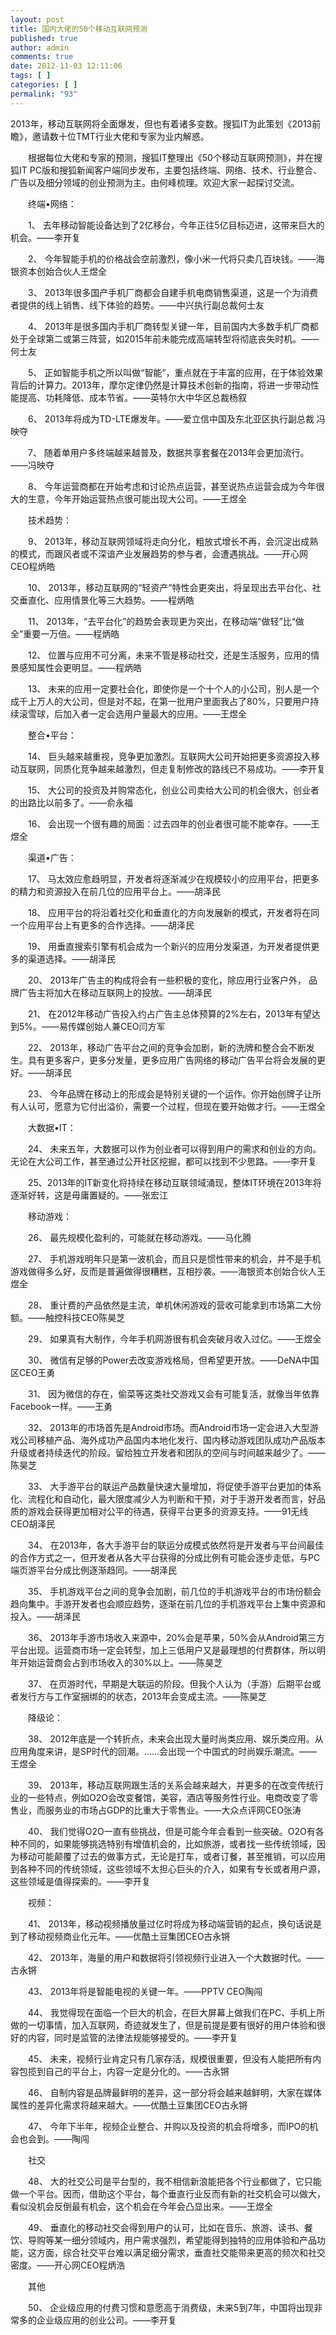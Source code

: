 ```yaml
---
layout: post
title: 国内大佬的50个移动互联网预测
published: true
author: admin
comments: true
date: 2012-11-03 12:11:06
tags: [ ]
categories: [ ]
permalink: "93"
---
```

2013年，移动互联网将全面爆发，但也有着诸多变数。搜狐IT为此策划《2013前瞻》，邀请数十位TMT行业大佬和专家为业内解惑。 


  　　根据每位大佬和专家的预测，搜狐IT整理出《50个移动互联网预测》，并在搜狐IT PC版和搜狐新闻客户端同步发布，主要包括终端、网络、技术、行业整合、广告以及细分领域的创业预测为主。由何峰梳理。欢迎大家一起探讨交流。



  　　终端&bull;网络：



  　　1、 去年移动智能设备达到了2亿移台，今年正往5亿目标迈进，这带来巨大的机会。&mdash;&mdash;李开复



  　　2、 今年智能手机的价格战会空前激烈，像小米一代将只卖几百块钱。&mdash;&mdash;海银资本创始合伙人王煜全



  　　3、 2013年很多国产手机厂商都会自建手机电商销售渠道，这是一个为消费者提供的线上销售、线下体验的趋势。&mdash;&mdash;中兴执行副总裁何士友



  　　4、 2013年是很多国内手机厂商转型关键一年，目前国内大多数手机厂商都处于全球第二或第三阵营，如2015年前未能完成高端转型将彻底丧失时机。&mdash;&mdash;何士友



  　　5、 正如智能手机之所以叫做&ldquo;智能&rdquo;，重点就在于丰富的应用，在于体验效果背后的计算力。2013年，摩尔定律仍然是计算技术创新的指南，将进一步带动性能提高、功耗降低、成本节省。&mdash;&mdash;英特尔大中华区总裁杨叙



  　　6、 2013年将成为TD-LTE爆发年。&mdash;&mdash;爱立信中国及东北亚区执行副总裁 冯映夺



  　　7、 随着单用户多终端越来越普及，数据共享套餐在2013年会更加流行。&mdash;&mdash;冯映夺



  　　8、 今年运营商都在开始考虑和讨论热点运营，甚至说热点运营会成为今年很大的生意，今年开始运营热点很可能出现大公司。&mdash;&mdash;王煜全



  　　技术趋势：



  　　9、 2013年，移动互联网领域将走向分化，粗放式增长不再，会沉淀出成熟的模式，而跟风者或不深谙产业发展趋势的参与者，会遭遇挑战。&mdash;&mdash;开心网CEO程炳皓



  　　10、 2013年，移动互联网的&ldquo;轻资产&rdquo;特性会更突出，将呈现出去平台化、社交垂直化、应用情景化等三大趋势。&mdash;&mdash;程炳皓



  　　11、 2013年，&ldquo;去平台化&rdquo;的趋势会表现更为突出，在移动端&ldquo;做轻&rdquo;比&ldquo;做全&rdquo;重要一万倍。&mdash;&mdash;程炳皓



  　　12、 位置与应用不可分离，未来不管是移动社交，还是生活服务，应用的情景感知属性会更明显。&mdash;&mdash;程炳皓



  　　13、 未来的应用一定要社会化，即使你是一个十个人的小公司，别人是一个成千上万人的大公司，但是对不起，在第一批用户里面我占了80%，只要用户持续滚雪球，后加入者一定会选用户量最大的应用。&mdash;&mdash;王煜全



  　　整合&bull;平台：



  　　14、 巨头越来越重视，竞争更加激烈。互联网大公司开始把更多资源投入移动互联网，同质化竞争越来越激烈，但走复制修改的路线已不易成功。&mdash;&mdash;李开复



  　　15、 大公司的投资及并购常态化，创业公司卖给大公司的机会很大，创业者的出路比以前多了。&mdash;&mdash;俞永福



  　　16、 会出现一个很有趣的局面：过去四年的创业者很可能不能幸存。&mdash;&mdash;王煜全



  　　渠道&bull;广告：



  　　17、 马太效应愈趋明显，开发者将逐渐减少在规模较小的应用平台，把更多的精力和资源投入在前几位的应用平台上。&mdash;&mdash;胡泽民



  　　18、 应用平台的将沿着社交化和垂直化的方向发展新的模式，开发者将在同一个应用平台上有更多的合作选择。&mdash;&mdash;胡泽民



  　　19、 用垂直搜索引擎有机会成为一个新兴的应用分发渠道，为开发者提供更多的渠道选择。&mdash;&mdash;胡泽民



  　　20、 2013年广告主的构成将会有一些积极的变化，除应用行业客户外， 品牌广告主将加大在移动互联网上的投放。&mdash;&mdash;胡泽民



  　　21、 在2012年移动广告投入约占广告主总体预算的2%左右，2013年有望达到5%。&mdash;&mdash;易传媒创始人兼CEO闫方军



  　　22、 2013年，移动广告平台之间的竞争会加剧，新的洗牌和整合会不断发生。具有更多客户，更多分发量，更多应用广告网络的移动广告平台将会发展的更好。&mdash;&mdash;胡泽民



  　　23、 今年品牌在移动上的形成会是特别关键的一个运作。你开始创牌子让所有人认可，愿意为它付出溢价，需要一个过程，但现在要开始做才行。&mdash;&mdash;王煜全



  　　大数据&bull;IT：



  　　24、 未来五年，大数据可以作为创业者可以得到用户的需求和创业的方向。无论在大公司工作，甚至通过公开社区挖掘，都可以找到不少思路。&mdash;&mdash;李开复



  　　25、2013年的IT新变化将持续在移动互联领域涌现，整体IT环境在2013年将逐渐好转，这是毋庸置疑的。&mdash;&mdash;张宏江



  　　移动游戏：



  　　26、 最先规模化盈利的，可能就在移动游戏。&mdash;&mdash;马化腾



  　　27、 手机游戏明年只是第一波机会，而且只是惯性带来的机会，并不是手机游戏做得多么好，反而是普遍做得很糟糕，互相抄袭。&mdash;&mdash;海银资本创始合伙人王煜全



  　　28、 重计费的产品依然是主流，单机休闲游戏的营收可能拿到市场第二大份额。&mdash;&mdash;触控科技CEO陈昊芝



  　　29、 如果真有大制作，今年手机网游很有机会突破月收入过亿。&mdash;&mdash;王煜全



  　　30、 微信有足够的Power去改变游戏格局，但希望更开放。&mdash;&mdash;DeNA中国区CEO王勇



  　　31、 因为微信的存在，偷菜等这类社交游戏又会有可能复活，就像当年依靠Facebook一样。&mdash;&mdash;王勇



  　　32、 2013年的市场首先是Android市场。而Android市场一定会进入大型游戏公司移植产品、海外成功产品国内本地化发行、国内移动游戏团队成功产品版本升级或者持续迭代的阶段。留给独立开发者和团队的空间与时间越来越少了。&mdash;&mdash;陈昊芝



  　　33、 大手游平台的联运产品数量快速大量增加，将促使手游平台更加的体系化、流程化和自动化，最大限度减少人为判断和干预，对于手游开发者而言，好品质的游戏会获得更加相对公平的待遇，获得平台更多的资源支持。&mdash;&mdash;91无线CEO胡泽民



  　　34、 在2013年，各大手游平台的联运分成模式依然将是开发者与平台间最佳的合作方式之一，但开发者从各大平台获得的分成比例有可能会逐步走低，与PC端页游平台分成比例逐渐趋同。&mdash;&mdash;胡泽民



  　　35、 手机游戏平台之间的竞争会加剧，前几位的手机游戏平台的市场份额会趋向集中。手游开发者也会顺应趋势，逐渐在前几位的手机游戏平台上集中资源和投入。&mdash;&mdash;胡泽民



  　　36、 2013年手游市场收入来源中，20%会是苹果，50%会从Android第三方平台出现。运营商市场一定会转型，加上三低用户又是最理想的付费群体，所以明年开始运营商会占到市场收入的30%以上。&mdash;&mdash;陈昊芝



  　　37、 在页游时代，早期是大联运的阶段。但我个人认为（手游）后期平台或者发行方与工作室捆绑的的状态，2013年会变成主流。&mdash;&mdash;陈昊芝



  　　降级论：



  　　38、 2012年底是一个转折点，未来会出现大量时尚类应用、娱乐类应用。从应用角度来讲，是SP时代的回潮。&hellip;&hellip;会出现一个中国式的时尚娱乐潮流。&mdash;&mdash;王煜全



  　　39、 2013年，移动互联网跟生活的关系会越来越大，并更多的在改变传统行业的一些特点，例如O2O会改变餐馆，美容，酒店等服务性行业。电商改变了零售业，而服务业的市场占GDP的比重大于零售业。&mdash;&mdash;大众点评网CEO张涛



  　　40、 我们觉得O2O一直有些挑战，但是可能今年会看到一些突破。O2O有各种不同的，如果能够挑选特别有增值机会的，比如旅游，或者找一些传统领域，因为移动可能颠覆了过去的做事方式，无论是打车，或者订餐，甚至推销，可以应用到各种不同的传统领域，这些领域不太担心巨头的介入，如果有专长或者用户源，这些领域是值得探索的。&mdash;&mdash;李开复



  　　视频：



  　　41、 2013年，移动视频播放量过亿时将成为移动端营销的起点，换句话说是到了移动视频商业化元年。&mdash;&mdash;优酷土豆集团CEO古永锵



  　　42、 2013年，海量的用户和数据将引领视频行业进入一个大数据时代。&mdash;&mdash;古永锵



  　　43、 2013年将是智能电视的关键一年。&mdash;&mdash;PPTV CEO陶闯



  　　44、 我觉得现在面临一个巨大的机会，在巨大屏幕上做我们在PC、手机上所做的一切事情，加入互联网，奇迹就发生了，但是前提是要有很好的用户体验和很好的内容，同时是监管的法律法规能够接受的。&mdash;&mdash;李开复



  　　45、 未来，视频行业肯定只有几家存活，规模很重要，但没有人能把所有内容包揽到自己的平台上，内容一定是分化的。&mdash;&mdash;古永锵



  　　46、 自制内容是品牌最鲜明的差异，这一部分将会越来越鲜明，大家在媒体属性的差异化需求将越来越大。&mdash;&mdash;优酷土豆集团CEO古永锵



  　　47、 今年下半年，视频企业整合、并购以及投资的机会将增多，而IPO的机会也会到。&mdash;&mdash;陶闯



  　　社交



  　　48、 大的社交公司是平台型的，我不相信新浪能把各个行业都做了，它只能做一个平台。因而，借助这个平台，每个垂直行业反而有新的社交机会可以做大，看似没机会反倒最有机会，这个机会在今年会凸显出来。&mdash;&mdash;王煜全



  　　49、 垂直化的移动社交会得到用户的认可，比如在音乐、旅游、读书、餐饮、导购等某一细分领域内，用户需求强烈，希望能得到独特的应用体验和产品功能，这方面，综合社交平台难以满足细分需求，垂直社交能带来更高的频次和社交密度。&mdash;&mdash;开心网CEO程炳浩



  　　其他



  　　50、 企业级应用的付费习惯和意愿高于消费级，未来5到7年，中国将出现非常多的企业级应用的创业公司。&mdash;&mdash;李开复
